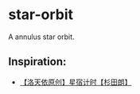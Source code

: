 # star-orbit

A annulus star orbit.

## Inspiration:

- [【洛天依原创】星宿计时【杉田朗】](https://www.bilibili.com/video/av7036967)
